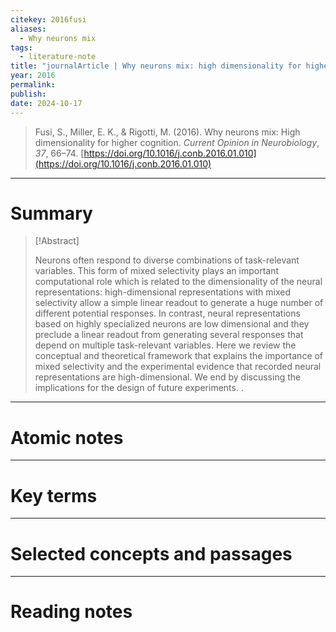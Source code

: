 ```yaml
---
citekey: 2016fusi
aliases:
  - Why neurons mix
tags:
  - literature-note
title: "journalArticle | Why neurons mix: high dimensionality for higher cognition"
year: 2016
permalink: 
publish:
date: 2024-10-17
---
```

> Fusi, S., Miller, E. K., & Rigotti, M. (2016). Why neurons mix: High dimensionality for higher cognition. _Current Opinion in Neurobiology_, _37_, 66–74. [https://doi.org/10.1016/j.conb.2016.01.010](https://doi.org/10.1016/j.conb.2016.01.010)

---

# Summary

> [!Abstract]
>
> Neurons often respond to diverse combinations of task-relevant variables. This form of mixed selectivity plays an important computational role which is related to the dimensionality of the neural representations: high-dimensional representations with mixed selectivity allow a simple linear readout to generate a huge number of different potential responses. In contrast, neural representations based on highly specialized neurons are low dimensional and they preclude a linear readout from generating several responses that depend on multiple task-relevant variables. Here we review the conceptual and theoretical framework that explains the importance of mixed selectivity and the experimental evidence that recorded neural representations are high-dimensional. We end by discussing the implications for the design of future experiments.
>.


---

# Atomic notes

---

# Key terms

---

# Selected concepts and passages

---

# Reading notes

